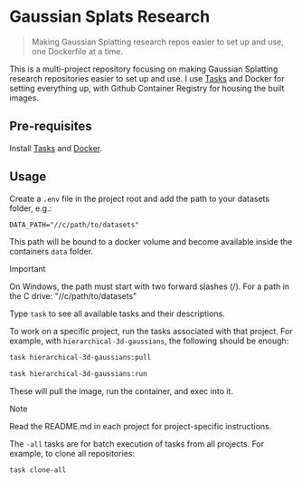 # Gaussian Splats Research

> Making Gaussian Splatting research repos easier to set up and use, one Dockerfile at a time.

This is a multi-project repository focusing on making Gaussian Splatting research repositories easier to set up and use. I use [Tasks](https://taskfile.dev/) and Docker for setting everything up, with Github Container Registry for housing the built images.

## Pre-requisites

Install [Tasks](https://taskfile.dev/installation/) and [Docker](https://docs.docker.com/engine/install/).

## Usage

Create a `.env` file in the project root and add the path to your datasets folder, e.g.:

```txt
DATA_PATH="//c/path/to/datasets"
```

This path will be bound to a docker volume and become available inside the containers `data` folder.

> [!IMPORTANT]
> On Windows, the path must start with two forward slashes (/). For a path in the C drive: "//c/path/to/datasets"

Type `task` to see all available tasks and their descriptions.

To work on a specific project, run the tasks associated with that project. For example, with `hierarchical-3d-gaussians`, the following should be enough:

```bash
task hierarchical-3d-gaussians:pull

task hierarchical-3d-gaussians:run
```

These will pull the image, run the container, and exec into it.

> [!NOTE]
> Read the README.md in each project for project-specific instructions.

The `-all` tasks are for batch execution of tasks from all projects. For example, to clone all repositories:

```bash
task clone-all
```
